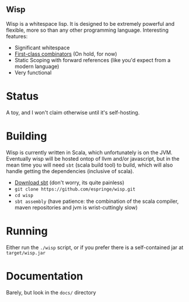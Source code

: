 Wisp
----

Wisp is a whitespace lisp. It is designed to be extremely powerful and flexible, more so than any other programming language. Interesting features:

  * Significant whitespace
  * [First-class combinators](https://secure.wikimedia.org/wikipedia/en/wiki/Fexpr) (On hold, for now)
  * Static Scoping with forward references (like you'd expect from a modern language)
  * Very functional

Status
======
A toy, and I won't claim otherwise until it's self-hosting.


Building
========

Wisp is currently written in Scala, which unfortunately is on the JVM. Eventually wisp will be hosted ontop of llvm and/or javascript, but in the mean time you will need `sbt` (scala build tool) to build, which will also handle getting the dependencies (inclusive of scala).

  * [Download sbt](http://www.scala-sbt.org/download.html) (don't worry, its quite painless)
  * `git clone https://github.com/espringe/wisp.git`
  * `cd wisp`
  * `sbt assembly` (have patience: the combination of the scala compiler, maven repositories and jvm is wrist-cuttingly slow)


Running
=======

Either run the `./wisp` script, or if you prefer there is a self-contained jar at `target/wisp.jar`


Documentation
====

Barely, but look in the `docs/` directory

